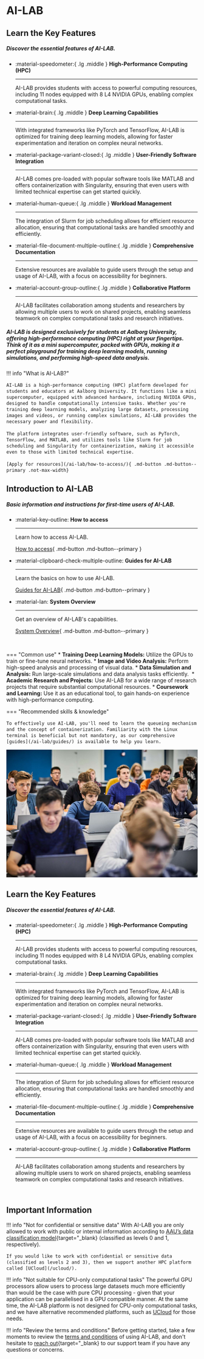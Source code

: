 # AI-LAB


## Learn the Key Features

##### Discover the essential features of AI-LAB.


<div class="grid cards grid-three" markdown>

<!--
Icons can be searched and found here:
https://squidfunk.github.io/mkdocs-material/reference/icons-emojis/ (best, is to use the ones starting with material)
-->

-   :material-speedometer:{ .lg .middle } __High-Performance Computing (HPC)__

    ---
    
    AI-LAB provides students with access to powerful computing resources, including 11 nodes equipped with 8 L4 NVIDIA GPUs, enabling complex computational tasks.

-   :material-brain:{ .lg .middle } __Deep Learning Capabilities__

    ---
    
    With integrated frameworks like PyTorch and TensorFlow, AI-LAB is optimized for training deep learning models, allowing for faster experimentation and iteration on complex neural networks.

-   :material-package-variant-closed:{ .lg .middle } __User-Friendly Software Integration__

    ---
    
    AI-LAB comes pre-loaded with popular software tools like MATLAB and offers containerization with Singularity, ensuring that even users with limited technical expertise can get started quickly.

-   :material-human-queue:{ .lg .middle } __Workload Management__

    ---
    
    The integration of Slurm for job scheduling allows for efficient resource allocation, ensuring that computational tasks are handled smoothly and efficiently.

-   :material-file-document-multiple-outline:{ .lg .middle } __Comprehensive Documentation__

    ---
    
    Extensive resources are available to guide users through the setup and usage of AI-LAB, with a focus on accessibility for beginners.

-   :material-account-group-outline:{ .lg .middle } __Collaborative Platform__

    ---
    
    AI-LAB facilitates collaboration among students and researchers by allowing multiple users to work on shared projects, enabling seamless teamwork on complex computational tasks and research initiatives.

</div>




##### AI-LAB is designed exclusively for students at Aalborg University, offering high-performance computing (HPC) right at your fingertips. Think of it as a mini supercomputer, packed with GPUs, making it a perfect playground for training deep learning models, running simulations, and performing high-speed data analysis.

!!! info "What is AI-LAB?"

    AI-LAB is a high-performance computing (HPC) platform developed for students and educators at Aalborg University. It functions like a mini supercomputer, equipped with advanced hardware, including NVIDIA GPUs, designed to handle computationally intensive tasks. Whether you're training deep learning models, analyzing large datasets, processing images and videos, or running complex simulations, AI-LAB provides the necessary power and flexibility. 
    
    The platform integrates user-friendly software, such as PyTorch, TensorFlow, and MATLAB, and utilizes tools like Slurm for job scheduling and Singularity for containerization, making it accessible even to those with limited technical expertise.

    [Apply for resources](/ai-lab/how-to-access/){ .md-button .md-button--primary .not-max-width}

## Introduction to AI-LAB

##### Basic information and instructions for first-time users of AI-LAB.

<div class="grid cards grid-three grid-button-bottom" markdown>

<!--
Icons can be searched and found here:
https://squidfunk.github.io/mkdocs-material/reference/icons-emojis/ (best, is to use the ones starting with material)
-->

- :material-key-outline: __How to access__ 

    ---

    Learn how to access AI-LAB.
  
    [How to access](/ai-lab/how-to-access/){ .md-button .md-button--primary }

- :material-clipboard-check-multiple-outline: __Guides for AI-LAB__ 

    ---

    Learn the basics on how to use AI-LAB.

    [Guides for AI-LAB](/ai-lab/guides/){ .md-button .md-button--primary }

- :material-lan: __System Overview__ 

    ---

    Get an overview of AI-LAB's capabilities.

    [System Overview](/ai-lab/system-overview/){ .md-button .md-button--primary }

</div>


<br> <!-- Just a little break -->

<div class="grid" markdown>

=== "Common use"
    * **Training Deep Learning Models:** Utilize the GPUs to train or fine-tune neural networks.
    * **Image and Video Analysis:** Perform high-speed analysis and processing of visual data.
    * **Data Simulation and Analysis:** Run large-scale simulations and data analysis tasks efficiently. 
    * **Academic Research and Projects:** Use AI-LAB for a wide range of research projects that require substantial computational resources.
    * **Coursework and Learning:** Use it as an educational tool, to gain hands-on experience with high-performance computing.

=== "Recommended skills & knowledge"

    To effectively use AI-LAB, you'll need to learn the queueing mechanism and the concept of containerization. Familiarity with the Linux terminal is beneficial but not mandatory, as our comprehensive [guides](/ai-lab/guides/) is available to help you learn. 


![Image title](/assets/img/ai-lab/ai-lab-hero.jpg)

</div>

## Learn the Key Features

##### Discover the essential features of AI-LAB.


<div class="grid cards grid-three" markdown>

<!--
Icons can be searched and found here:
https://squidfunk.github.io/mkdocs-material/reference/icons-emojis/ (best, is to use the ones starting with material)
-->

-   :material-speedometer:{ .lg .middle } __High-Performance Computing (HPC)__

    ---
    
    AI-LAB provides students with access to powerful computing resources, including 11 nodes equipped with 8 L4 NVIDIA GPUs, enabling complex computational tasks.

-   :material-brain:{ .lg .middle } __Deep Learning Capabilities__

    ---
    
    With integrated frameworks like PyTorch and TensorFlow, AI-LAB is optimized for training deep learning models, allowing for faster experimentation and iteration on complex neural networks.

-   :material-package-variant-closed:{ .lg .middle } __User-Friendly Software Integration__

    ---
    
    AI-LAB comes pre-loaded with popular software tools like MATLAB and offers containerization with Singularity, ensuring that even users with limited technical expertise can get started quickly.

-   :material-human-queue:{ .lg .middle } __Workload Management__

    ---
    
    The integration of Slurm for job scheduling allows for efficient resource allocation, ensuring that computational tasks are handled smoothly and efficiently.

-   :material-file-document-multiple-outline:{ .lg .middle } __Comprehensive Documentation__

    ---
    
    Extensive resources are available to guide users through the setup and usage of AI-LAB, with a focus on accessibility for beginners.

-   :material-account-group-outline:{ .lg .middle } __Collaborative Platform__

    ---
    
    AI-LAB facilitates collaboration among students and researchers by allowing multiple users to work on shared projects, enabling seamless teamwork on complex computational tasks and research initiatives.

</div>

<br> <!-- Just a little break -->

## Important Information

!!! info "Not for confidential or sensitive data"
    With AI-LAB you are only allowed to work with public or internal information according to [AAU’s data classification model](https://www.security.aau.dk/data-classification){target="_blank} (classified as levels 0 and 1, respectively).

    If you would like to work with confidential or sensitive data (classified as levels 2 and 3), then we support another HPC platform called [UCloud](/ucloud/).

!!! info "Not suitable for CPU-only computational tasks"
    The powerful GPU processors allow users to process large datasets much more efficiently than would be the case with pure CPU processing - given that your application can be parallelised in a GPU compatible manner. At the same time, the AI-LAB platform is not designed for CPU-only computational tasks, and we have alternative recommended platforms, such as [UCloud](/ucloud/) for those needs.

!!! info "Review the terms and conditions"
    Before getting started, take a few moments to review the [terms and conditions](/assets/terms-and-conditions-ai-lab.pdf) of using AI-LAB, and don't hesitate to [reach out](https://serviceportal.aau.dk/serviceportal?id=emp_taxonomy_topic&topic_id=82a253e8838fc21053711d447daad328){target="_blank} to our support team if you have any questions or concerns.